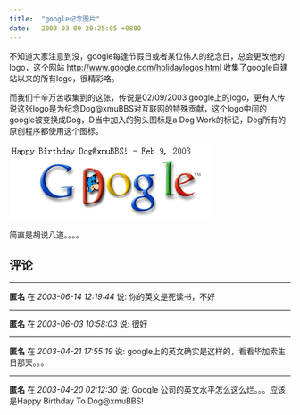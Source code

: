 ```yaml
---
title:  "google纪念图片"
date:   2003-03-09 20:25:05 +0800
---
```


不知道大家注意到没，google每逢节假日或者某位伟人的纪念日，总会更改他的logo，这个网站 http://www.google.com/holidaylogos.html 收集了google自建站以来的所有logo，很精彩咯。

而我们千辛万苦收集到的这张，传说是02/09/2003 google上的logo，更有人传说这张logo是为纪念Dog@xmuBBS对互联网的特殊贡献，这个logo中间的google被变换成Dog，D当中加入的狗头图标是a Dog Work的标记，Dog所有的原创程序都使用这个图标。

![](/images/2011/funny/doggoogle.gif)

简直是胡说八道。。。。  


## 评论

*****
**匿名** 在 *2003-06-14 12:19:44* 说: 你的英文是死读书，不好

*****
**匿名** 在 *2003-06-03 10:58:03* 说: 很好

*****
**匿名** 在 *2003-04-21 17:55:19* 说: google上的英文确实是这样的，看看毕加索生日那天。。。

*****
**匿名** 在 *2003-04-20 02:12:30* 说: Google 公司的英文水平怎么这么烂。。。应该是Happy Birthday To Dog@xmuBBS!

